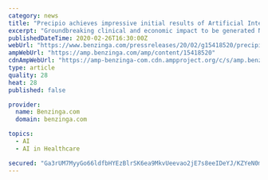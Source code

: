 ```yaml
---
category: news
title: "Precipio achieves impressive initial results of Artificial Intelligence Decision-Support Tool"
excerpt: "Groundbreaking clinical and economic impact to be generated NEW HAVEN, Conn., Feb. 26, 2020 (GLOBE NEWSWIRE) -- Specialty diagnostics company Precipio, Inc."
publishedDateTime: 2020-02-26T16:30:00Z
webUrl: "https://www.benzinga.com/pressreleases/20/02/g15418520/precipio-achieves-impressive-initial-results-of-artificial-intelligence-decision-support-tool"
ampWebUrl: "https://amp.benzinga.com/amp/content/15418520"
cdnAmpWebUrl: "https://amp-benzinga-com.cdn.ampproject.org/c/s/amp.benzinga.com/amp/content/15418520"
type: article
quality: 28
heat: 28
published: false

provider:
  name: Benzinga.com
  domain: benzinga.com

topics:
  - AI
  - AI in Healthcare

secured: "Ga3rUM7MyyGo66ldfbHYEzBlrSK6ea9MkvUeevao2jE7s8eeIDeYJ/KZYeN0m2uO/0/8apedC7U5C2/EuzeVFyYm/uh8SHhV5KqKp6CLnUnZnxSrIv0l3jfL7AESVpIxB7+C8Jy9Y6vfx7fzddSFaO0sdookuLMlh+blxTD1IPYpvFEFfhc1Hfm1BZW28XslfY5r6z4EgXkkcibKe0hpdP+sFQeAnLPW2iGsydN547i3FhszmFNQI/qkYEyt6IodiH8L2rotlMyALH44wj+fuzixHDsaRNDnASEg4oWrZTYEOsQPI3ADUc26P+fYMzAn;zeK2TwvrZBZ+gzDKTTlWBg=="
---
```


